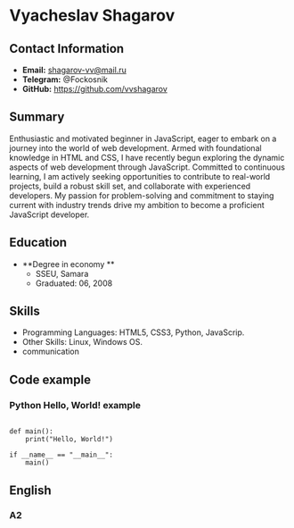 # Vyacheslav Shagarov

## Contact Information

- **Email:** shagarov-vv@mail.ru
- **Telegram:** @Fockosnik
- **GitHub:** https://github.com/vvshagarov

## Summary

Enthusiastic and motivated beginner in JavaScript, eager to embark on a journey into the world of web development. Armed with foundational knowledge in HTML and CSS, I have recently begun exploring the dynamic aspects of web development through JavaScript. Committed to continuous learning, I am actively seeking opportunities to contribute to real-world projects, build a robust skill set, and collaborate with experienced developers. My passion for problem-solving and commitment to staying current with industry trends drive my ambition to become a proficient JavaScript developer.

## Education

- **Degree in economy **
  - SSEU, Samara
  - Graduated: 06, 2008

## Skills

- Programming Languages: HTML5, CSS3, Python, JavaScrip.
- Other Skills: Linux, Windows OS.
- communication

## Code example

### Python Hello, World! example

```

def main():
    print("Hello, World!")

if __name__ == "__main__":
    main()

```

## English

### A2